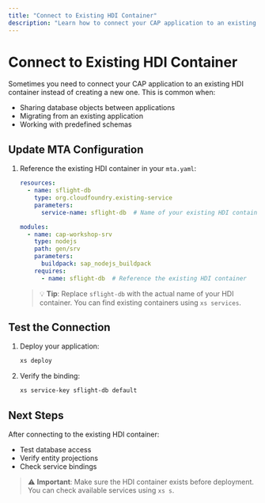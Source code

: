 ```yaml
---
title: "Connect to Existing HDI Container"
description: "Learn how to connect your CAP application to an existing HDI container in XSA"
---
```


# Connect to Existing HDI Container

Sometimes you need to connect your CAP application to an existing HDI container instead of creating a new one. This is common when:
- Sharing database objects between applications
- Migrating from an existing application
- Working with predefined schemas

## Update MTA Configuration

1. Reference the existing HDI container in your `mta.yaml`:
   ```yaml
   resources:
     - name: sflight-db
       type: org.cloudfoundry.existing-service
       parameters:
         service-name: sflight-db  # Name of your existing HDI container

   modules:
     - name: cap-workshop-srv
       type: nodejs
       path: gen/srv
       parameters:
         buildpack: sap_nodejs_buildpack
       requires:
         - name: sflight-db  # Reference the existing HDI container
   ```

   > 💡 **Tip**: Replace `sflight-db` with the actual name of your HDI container. You can find existing containers using `xs services`.

## Test the Connection

1. Deploy your application:
   ```bash
   xs deploy
   ```

2. Verify the binding:
   ```bash
   xs service-key sflight-db default
   ```

## Next Steps

After connecting to the existing HDI container:
- Test database access
- Verify entity projections
- Check service bindings

> ⚠️ **Important**: Make sure the HDI container exists before deployment. You can check available services using `xs s`. 